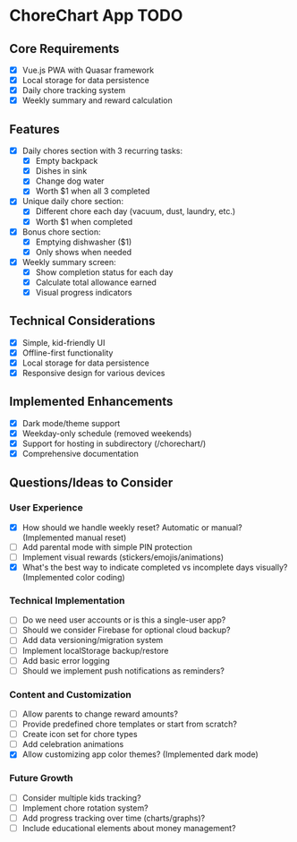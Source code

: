 # ChoreChart App TODO

## Core Requirements
- [x] Vue.js PWA with Quasar framework
- [x] Local storage for data persistence
- [x] Daily chore tracking system
- [x] Weekly summary and reward calculation

## Features
- [x] Daily chores section with 3 recurring tasks:
  - [x] Empty backpack
  - [x] Dishes in sink
  - [x] Change dog water
  - [x] Worth $1 when all 3 completed

- [x] Unique daily chore section:
  - [x] Different chore each day (vacuum, dust, laundry, etc.)
  - [x] Worth $1 when completed

- [x] Bonus chore section:
  - [x] Emptying dishwasher ($1)
  - [x] Only shows when needed

- [x] Weekly summary screen:
  - [x] Show completion status for each day
  - [x] Calculate total allowance earned
  - [x] Visual progress indicators

## Technical Considerations
- [x] Simple, kid-friendly UI
- [x] Offline-first functionality
- [x] Local storage for data persistence
- [x] Responsive design for various devices

## Implemented Enhancements
- [x] Dark mode/theme support
- [x] Weekday-only schedule (removed weekends)
- [x] Support for hosting in subdirectory (/chorechart/)
- [x] Comprehensive documentation

## Questions/Ideas to Consider

### User Experience
- [x] How should we handle weekly reset? Automatic or manual? (Implemented manual reset)
- [ ] Add parental mode with simple PIN protection
- [ ] Implement visual rewards (stickers/emojis/animations)
- [x] What's the best way to indicate completed vs incomplete days visually? (Implemented color coding)

### Technical Implementation
- [ ] Do we need user accounts or is this a single-user app?
- [ ] Should we consider Firebase for optional cloud backup?
- [ ] Add data versioning/migration system
- [ ] Implement localStorage backup/restore
- [ ] Add basic error logging
- [ ] Should we implement push notifications as reminders?

### Content and Customization
- [ ] Allow parents to change reward amounts?
- [ ] Provide predefined chore templates or start from scratch?
- [ ] Create icon set for chore types
- [ ] Add celebration animations
- [x] Allow customizing app color themes? (Implemented dark mode)

### Future Growth
- [ ] Consider multiple kids tracking?
- [ ] Implement chore rotation system?
- [ ] Add progress tracking over time (charts/graphs)?
- [ ] Include educational elements about money management?
